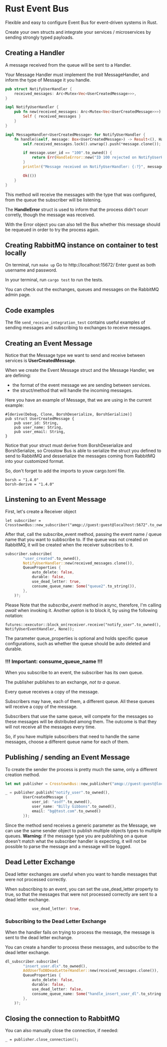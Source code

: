 # Rust Event Bus
Flexible and easy to configure Event Bus for event-driven systems in Rust.

Create your own structs and integrate your services / microservices by sending strongly typed payloads.

## Creating a Handler
A message received from the queue will be sent to a Handler.

Your Message Handler must implement the _trait_ MessageHandler, and inform the type of Message it you handle.

``` Rust
pub struct NotifyUserHandler {
    received_messages: Arc<Mutex<Vec<UserCreatedMessage>>>,
}

impl NotifyUserHandler {
    pub fn new(received_messages: Arc<Mutex<Vec<UserCreatedMessage>>>) -> Self {
        Self { received_messages }
    }
}

impl MessageHandler<UserCreatedMessage> for NotifyUserHandler {
    fn handle(&self, message: Box<UserCreatedMessage>) -> Result<(), HandleError> {
        self.received_messages.lock().unwrap().push(*message.clone());

        if message.user_id == "100".to_owned() {
            return Err(HandleError::new("ID 100 rejected on NotifyUserHandler".to_owned(), false));
        }
        println!("Message received on NotifyUserHandler: {:?}", message);

        Ok(())
    }
}
```

This method will receive the messages with the type that was configured, from the queue the subscriber will be listening.

The **HandleError** struct is used to inform that the process didn't ocurr corretly, though the message was received.

With the Error object you can also tell the Bus whether this message should be requeued in order to try the process again.

## Creating RabbitMQ instance on container to test locally
On terminal, run `make up`
Go to http://localhost:15672/
Enter guest as both username and password.

In your terminal, run `cargo test` to run the tests.

You can check out the exchanges, queues and messages on the RabbitMQ admin page.


## Code examples
The file `send_receive_integration_test` contains useful examples of sending messages and subscribing to exchanges to receive messages.

## Creating an Event Message
Notice that the Message type we want to send and receive between services is **UserCreatedMessage**.

When we create the Event Message struct and the Message Handler, we are defining:
- the format of the event message we are sending between services.
- the struct/method that will handle the incoming messages.

Here you have an example of Message, that we are using in the current example:

```
#[derive(Debug, Clone, BorshDeserialize, BorshSerialize)]
pub struct UserCreatedMessage {
    pub user_id: String,
    pub user_name: String,
    pub user_email: String,
}
```

Notice that your struct must derive from BorshDeserialize and BorshSerialize, so Crosstow Bus is able to serialize the struct you defined to send to RabbitMQ and desserialize the messages coming from RabbitMQ into your customized format.

So, don't forget to add the imports to youw cargo.toml file.

```
borsh = "1.4.0"
borsh-derive = "1.4.0"
```

## Linstening to an Event Message
First, let's create a Receiver object

```
let subscriber = CrosstownBus::new_subscriber("amqp://guest:guest@localhost:5672".to_owned())?;
```

After that, call the subscribe_event method, passing the event name / queue name that you want to subbscribe to.
If the queue was not created on RabbitMQ, it will be created when the receiver subscribes to it.

``` Rust
subscriber.subscribe(
        "user_created".to_owned(),
        NotifyUserHandler::new(received_messages.clone()),
        QueueProperties {
            auto_delete: false,
            durable: false,
            use_dead_letter: true,
            consume_queue_name: Some("queue2".to_string()),
        },
    )?;

```
Please Note that the _subscribe_event_ method in async, therefore, I'm calling _await_ when invoking it.
Another option is to block it, by using the following notation:
```
futures::executor::block_on(receiver.receive("notify_user".to_owned(), NotifyUserEventHandler, None));
```

The parameter queue_properties is optional and holds specific queue configurations, such as whether the queue should be auto deleted and durable.

### !!! Important: consume_queue_name !!!

When you subscribe to an event, the subscriber has its own queue.

The publisher publishes to an exchange, *not to a queue*.

Every queue receives a copy of the message.

Subscribers may have, each of them, a different queue. All these queues will receive a copy of the message.

Subscribers that use the same queue, will compete for the messages so these messages will be distributed among them. The outcome is that they will not receive all the messages every time.

So, if you have multiple subscribers that need to handle the same messages, choose a different queue name for each of them.

## Publishing / sending an Event Message
To create the sender the process is pretty much the same, only a different creation method.

``` Rust
let mut publisher = CrosstownBus::new_publisher("amqp://guest:guest@localhost:5672".to_owned())?;

_ = publisher.publish("notify_user".to_owned(), 
        UserCreatedMessage {
            user_id: "asdf".to_owned(),
            user_name: "Billy Gibbons".to_owned(),
            email: "bg@test.com".to_owned()
        });
```
Since the method send receives a generic parameter as the Message, we can use the same sender object to publish multiple objects types to multiple queues.
**Warning:** if the message type you are publishing on a queue doesn't match what the subscriber handler is expecting, it will not be possible to parse the message and a message will be logged.

## Dead Letter Exchange
Dead letter exchanges are useful when you want to handle messages that were not processed correctly.

When subscribing to an event, you can set the use_dead_letter property to true, so that the messages that were not processed correctly are sent to a dead letter exchange.
```Rust
            use_dead_letter: true,
```

### Subscribing to the Dead Letter Exchange
When the handler fails on trying to process the message, the message is sent to the dead letter exchange.

You can create a handler to process these messages, and subscribe to the dead letter exchange.

```Rust
dl_subscriber.subscribe(
        "insert_user.dlx".to_owned(),
        AddUserToDBDeadLetterHandler::new(received_messages.clone()),
        QueueProperties {
            auto_delete: false,
            durable: false,
            use_dead_letter: false,
            consume_queue_name: Some("handle_insert_user_dl".to_string()),
        },
    )?;
```

## Closing the connection to RabbitMQ

You can also manually close the connection, if needed:

```
_ = publisher.close_connection();
```